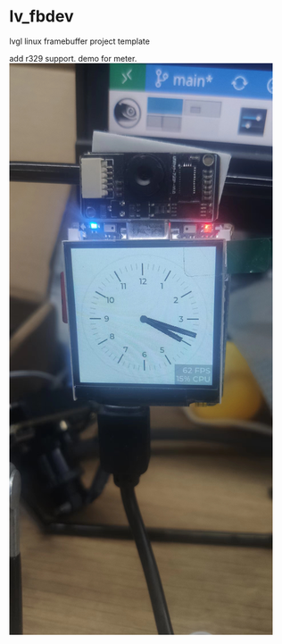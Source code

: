 # lv_fbdev
lvgl linux framebuffer project template

add r329 support. demo for meter.
![](./demo.jpg)
